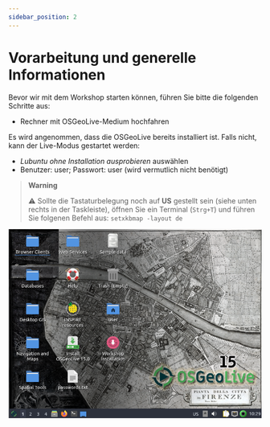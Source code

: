 ```yaml
---
sidebar_position: 2
---
```


# Vorarbeitung und generelle Informationen

Bevor wir mit dem Workshop starten können, führen Sie bitte die folgenden Schritte
aus:

* Rechner mit OSGeoLive-Medium hochfahren

Es wird angenommen, dass die OSGeoLive bereits installiert ist. Falls nicht, kann der Live-Modus gestartet werden:

* *Lubuntu ohne Installation ausprobieren* auswählen
* Benutzer: user; Passwort: user (wird vermutlich nicht benötigt)

> **Warning**
>
> :warning:
> Sollte die Tastaturbelegung noch auf **US** gestellt sein (siehe unten rechts in der Taskleiste), öffnen Sie ein Terminal (`Strg+T`)
> und führen Sie folgenen Befehl aus: `setxkbmap -layout de`
    
![Die Startansicht der OSGeo Live 16 auf Ihrem Rechner.](../assets/startview_osgeo_v15.png)
